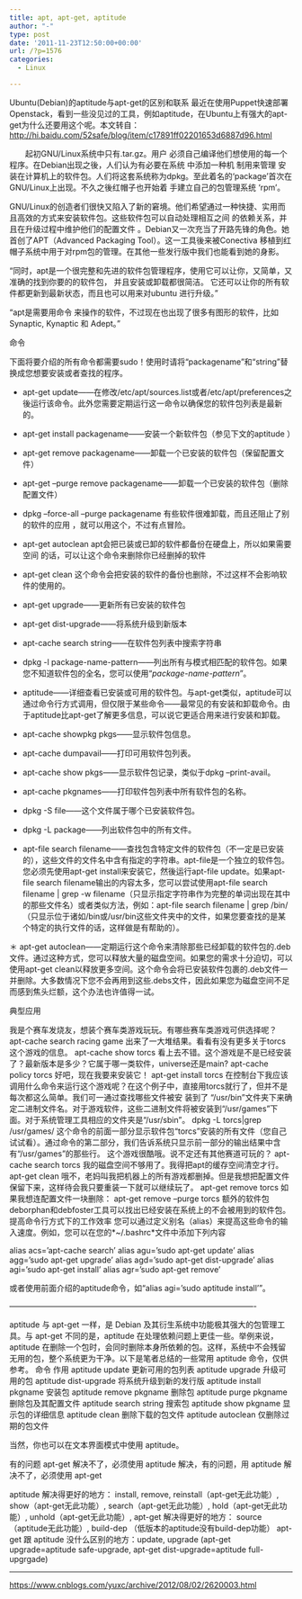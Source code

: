 ```yaml
---
title: apt, apt-get, aptitude
author: "-"
type: post
date: '2011-11-23T12:50:00+00:00'
url: /?p=1576
categories:
  - Linux

---
```

Ubuntu(Debian)的aptitude与apt-get的区别和联系
      最近在使用Puppet快速部署Openstack，看到一些没见过的工具，例如aptitude，在Ubuntu上有强大的apt-get为什么还要用这个呢。本文转自：http://hi.baidu.com/52safe/blog/item/c17891ff02201653d6887d96.html

　　起初GNU/Linux系统中只有.tar.gz。用户 必须自己编译他们想使用的每一个程序。在Debian出现之後，人们认为有必要在系统 中添加一种机 制用来管理 安装在计算机上的软件包。人们将这套系统称为dpkg。至此着名的‘package’首次在GNU/Linux上出现。不久之後红帽子也开始着 手建立自己的包管理系统 ‘rpm’。

GNU/Linux的创造者们很快又陷入了新的窘境。他们希望通过一种快捷、实用而且高效的方式来安装软件包。这些软件包可以自动处理相互之间 的依赖关系，并且在升级过程中维护他们的配置文件 。Debian又一次充当了开路先锋的角色。她首创了APT（Advanced Packaging Tool）。这一工具後来被Conectiva 移植到红帽子系统中用于对rpm包的管理。在其他一些发行版中我们也能看到她的身影。

“同时，apt是一个很完整和先进的软件包管理程序，使用它可以让你，又简单，又准确的找到你要的的软件包， 并且安装或卸载都很简洁。 它还可以让你的所有软件都更新到最新状态，而且也可以用来对ubuntu 进行升级。”

“apt是需要用命令 来操作的软件，不过现在也出现了很多有图形的软件，比如Synaptic, Kynaptic 和 Adept。”

命令

下面将要介绍的所有命令都需要sudo！使用时请将“packagename”和“string”替换成您想要安装或者查找的程序。

* apt-get update——在修改/etc/apt/sources.list或者/etc/apt/preferences之後运行该命令。此外您需要定期运行这一命令以确保您的软件包列表是最新的。

* apt-get install packagename——安装一个新软件包（参见下文的aptitude ）

* apt-get remove packagename——卸载一个已安装的软件包（保留配置文件）

* apt-get –purge remove packagename——卸载一个已安装的软件包（删除配置文件）

* dpkg –force-all –purge packagename 有些软件很难卸载，而且还阻止了别的软件的应用 ，就可以用这个，不过有点冒险。

* apt-get autoclean apt会把已装或已卸的软件都备份在硬盘上，所以如果需要空间 的话，可以让这个命令来删除你已经删掉的软件

* apt-get clean 这个命令会把安装的软件的备份也删除，不过这样不会影响软件的使用的。

* apt-get upgrade——更新所有已安装的软件包

* apt-get dist-upgrade——将系统升级到新版本

* apt-cache search string——在软件包列表中搜索字符串

* dpkg -l package-name-pattern——列出所有与模式相匹配的软件包。如果您不知道软件包的全名，您可以使用“*package-name-pattern*”。

* aptitude——详细查看已安装或可用的软件包。与apt-get类似，aptitude可以通过命令行方式调用，但仅限于某些命令——最常见的有安装和卸载命令。由于aptitude比apt-get了解更多信息，可以说它更适合用来进行安装和卸载。

* apt-cache showpkg pkgs——显示软件包信息。

* apt-cache dumpavail——打印可用软件包列表。

* apt-cache show pkgs——显示软件包记录，类似于dpkg –print-avail。

* apt-cache pkgnames——打印软件包列表中所有软件包的名称。

* dpkg -S file——这个文件属于哪个已安装软件包。

* dpkg -L package——列出软件包中的所有文件。

* apt-file search filename——查找包含特定文件的软件包（不一定是已安装的），这些文件的文件名中含有指定的字符串。apt-file是一个独立的软件包。您必须先使用apt-get install来安装它，然後运行apt-file update。如果apt-file search filename输出的内容太多，您可以尝试使用apt-file search filename | grep -w filename（只显示指定字符串作为完整的单词出现在其中的那些文件名）或者类似方法，例如：apt-file search filename | grep /bin/（只显示位于诸如/bin或/usr/bin这些文件夹中的文件，如果您要查找的是某个特定的执行文件的话，这样做是有帮助的）。

＊ apt-get autoclean——定期运行这个命令来清除那些已经卸载的软件包的.deb文件。通过这种方式，您可以释放大量的磁盘空间。如果您的需求十分迫切，可以使用apt-get clean以释放更多空间。这个命令会将已安装软件包裹的.deb文件一并删除。大多数情况下您不会再用到这些.debs文件，因此如果您为磁盘空间不足而感到焦头烂额，这个办法也许值得一试。

典型应用

我是个赛车发烧友，想装个赛车类游戏玩玩。有哪些赛车类游戏可供选择呢？
apt-cache search racing game
出来了一大堆结果。看看有没有更多关于torcs这个游戏的信息。
apt-cache show torcs
看上去不错。这个游戏是不是已经安装了？最新版本是多少？它属于哪一类软件，universe还是main?
apt-cache policy torcs
好吧，现在我要来安装它！
apt-get install torcs
在控制台下我应该调用什么命令来运行这个游戏呢？在这个例子中，直接用torcs就行了，但并不是每次都这么简单。我们可一通过查找哪些文件被安 装到了 “/usr/bin”文件夹下来确定二进制文件名。对于游戏软件，这些二进制文件将被安装到“/usr/games”下面。对于系统管理工具相应的文件夹是“/usr/sbin”。
dpkg -L torcs|grep /usr/games/
这个命令的前面一部分显示软件包“torcs”安装的所有文件（您自己试试看）。通过命令的第二部分，我们告诉系统只显示前一部分的输出结果中含有“/usr/games”的那些行。
这个游戏很酷哦。说不定还有其他赛道可玩的？
apt-cache search torcs
我的磁盘空间不够用了。我得把apt的缓存空间清空才行。
apt-get clean
哦不，老妈叫我把机器上的所有游戏都删掉。但是我想把配置文件保留下来，这样待会我只要重装一下就可以继续玩了。
apt-get remove torcs
如果我想连配置文件一块删除：
apt-get remove –purge torcs
额外的软件包
deborphan和debfoster工具可以找出已经安装在系统上的不会被用到的软件包。
提高命令行方式下的工作效率
您可以通过定义别名（alias）来提高这些命令的输入速度。例如，您可以在您的*~/.bashrc*文件中添加下列内容

alias acs=’apt-cache search’
alias agu=’sudo apt-get update’
alias agg=’sudo apt-get upgrade’
alias agd=’sudo apt-get dist-upgrade’
alias agi=’sudo apt-get install’
alias agr=’sudo apt-get remove’

或者使用前面介绍的aptitude命令，如“alias agi=’sudo aptitude install’”。

———————————————————————————————-

aptitude 与 apt-get 一样，是 Debian 及其衍生系统中功能极其强大的包管理工具。与 apt-get 不同的是，aptitude 在处理依赖问题上更佳一些。举例来说，aptitude 在删除一个包时，会同时删除本身所依赖的包。这样，系统中不会残留无用的包，整个系统更为干净。以下是笔者总结的一些常用 aptitude 命令，仅供参考。
命令 作用
aptitude update 更新可用的包列表
aptitude upgrade 升级可用的包
aptitude dist-upgrade 将系统升级到新的发行版
aptitude install pkgname 安装包
aptitude remove pkgname 删除包
aptitude purge pkgname 删除包及其配置文件
aptitude search string 搜索包
aptitude show pkgname 显示包的详细信息
aptitude clean 删除下载的包文件
aptitude autoclean 仅删除过期的包文件

当然，你也可以在文本界面模式中使用 aptitude。

 

有的问题 apt-get 解决不了，必须使用 aptitude 解决，有的问题，用 aptitude 解决不了，必须使用 apt-get


aptitude 解决得更好的地方： install, remove, reinstall（apt-get无此功能）, show（apt-get无此功能）, search（apt-get无此功能）, hold（apt-get无此功能）, unhold（apt-get无此功能）, 
apt-get 解决得更好的地方： source（aptitude无此功能）, build-dep （低版本的aptitude没有build-dep功能）
apt-get 跟 aptitude 没什么区别的地方：update, upgrade (apt-get upgrade=aptitude safe-upgrade, apt-get dist-upgrade=aptitude full-upgrgade)


---

https://www.cnblogs.com/yuxc/archive/2012/08/02/2620003.html